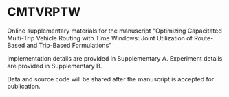 # CMTVRPTW
Online supplementary materials for the manuscript "Optimizing Capacitated Multi-Trip Vehicle Routing with Time Windows: Joint Utilization of Route-Based and Trip-Based Formulations"

Implementation details are provided in Supplementary A. 
Experiment details are provided in Supplementary B.

Data and source code will be shared after the manuscript is accepted for publication.

